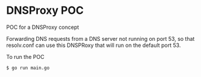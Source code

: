 # DNSProxy POC

POC for a DNSProxy concept

Forwarding DNS requests from a DNS server not running on port 53, so that resolv.conf can use this DNSPRoxy that will run on the default port 53.

To run the POC

    $ go run main.go